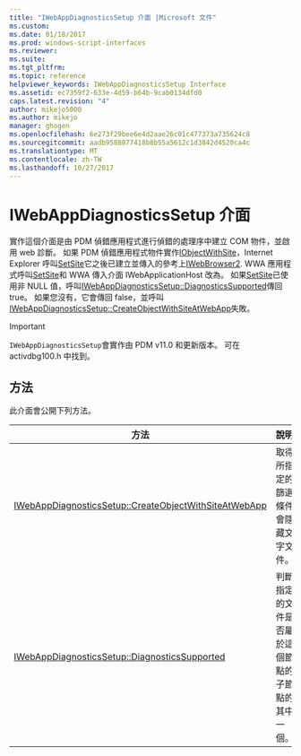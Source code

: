 ```yaml
---
title: "IWebAppDiagnosticsSetup 介面 |Microsoft 文件"
ms.custom: 
ms.date: 01/18/2017
ms.prod: windows-script-interfaces
ms.reviewer: 
ms.suite: 
ms.tgt_pltfrm: 
ms.topic: reference
helpviewer_keywords: IWebAppDiagnosticsSetup Interface
ms.assetid: ec7359f2-633e-4d59-b64b-9cab0134dfd0
caps.latest.revision: "4"
author: mikejo5000
ms.author: mikejo
manager: ghogen
ms.openlocfilehash: 6e273f29bee6e4d2aae26c01c477373a735624c8
ms.sourcegitcommit: aadb9588877418b8b55a5612c1d3842d4520ca4c
ms.translationtype: MT
ms.contentlocale: zh-TW
ms.lasthandoff: 10/27/2017
---
```

# <a name="iwebappdiagnosticssetup-interface"></a>IWebAppDiagnosticsSetup 介面
實作這個介面是由 PDM 偵錯應用程式進行偵錯的處理序中建立 COM 物件，並啟用 web 診斷。 如果 PDM 偵錯應用程式物件實作[IObjectWithSite](http://go.microsoft.com/fwlink/?LinkId=232438)，Internet Explorer 呼叫[SetSite](http://go.microsoft.com/fwlink/?LinkId=232439)它之後已建立並傳入的參考上[IWebBrowser2](http://go.microsoft.com/fwlink/?LinkId=232449). WWA 應用程式呼叫[SetSite](http://go.microsoft.com/fwlink/?LinkId=232439)和 WWA 傳入介面 IWebApplicationHost 改為。 如果[SetSite](http://go.microsoft.com/fwlink/?LinkId=232439)已使用非 NULL 值，呼叫[IWebAppDiagnosticsSetup::DiagnosticsSupported](../../winscript/reference/iwebappdiagnosticssetup-diagnosticssupported.md)傳回 true。 如果您沒有，它會傳回 false，並呼叫[IWebAppDiagnosticsSetup::CreateObjectWithSiteAtWebApp](../../winscript/reference/iwebappdiagnosticssetup-createobjectwithsiteatwebapp.md)失敗。  
  
> [!IMPORTANT]
>  `IWebAppDiagnosticsSetup`會實作由 PDM v11.0 和更新版本。 可在 activdbg100.h 中找到。  
  
## <a name="methods"></a>方法  
 此介面會公開下列方法。  
  
|方法|說明|  
|------------|-----------------|  
|[IWebAppDiagnosticsSetup::CreateObjectWithSiteAtWebApp](../../winscript/reference/iwebappdiagnosticssetup-createobjectwithsiteatwebapp.md)|取得所指定的篩選條件會隱藏文字文件。|  
|[IWebAppDiagnosticsSetup::DiagnosticsSupported](../../winscript/reference/iwebappdiagnosticssetup-diagnosticssupported.md)|判斷指定的文件是否屬於這個節點的子節點的其中一個。|